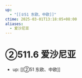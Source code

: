 ```yaml
---
up:
  - "[[②51 东欧、中欧]]"
ctime: 2025-03-01T13:18:05+08:00
aliases:
  - 爱沙尼亚
---
```


# ②511.6 爱沙尼亚

- up: [[②51 东欧、中欧]]
